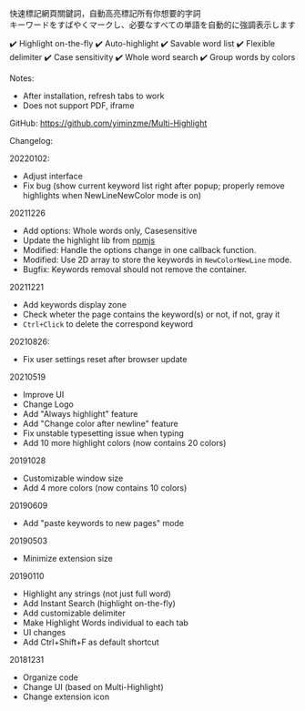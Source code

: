快速標記網頁關鍵詞，自動高亮標記所有你想要的字詞  
キーワードをすばやくマークし、必要なすべての単語を自動的に強調表示します

✔️ Highlight on-the-fly
✔️ Auto-highlight
✔️ Savable word list
✔️ Flexible delimiter
✔️ Case sensitivity
✔️ Whole word search
✔️ Group words by colors


Notes:
* After installation, refresh tabs to work
* Does not support PDF, iframe

GitHub: https://github.com/yiminzme/Multi-Highlight


Changelog:

20220102:
* Adjust interface
* Fix bug (show current keyword list right after popup; properly remove highlights when NewLineNewColor mode is on)

20211226
* Add options: Whole words only, Casesensitive
* Update the highlight lib from [npmjs](https://www.npmjs.com/package/jquery-highlight)
* Modified: Handle the options change in one callback function.
* Modified: Use 2D array to store the keywords in `NewColorNewLine` mode.
* Bugfix: Keywords removal should not remove the container.

20211221
* Add keywords display zone
* Check wheter the page contains the keyword(s) or not, if not, gray it
* `Ctrl+Click` to delete the correspond keyword

20210826:
* Fix user settings reset after browser update

20210519
* Improve UI
* Change Logo
* Add "Always highlight" feature
* Add "Change color after newline" feature
* Fix unstable typesetting issue when typing
* Add 10 more highlight colors (now contains 20 colors)

20191028
* Customizable window size
* Add 4 more colors (now contains 10 colors)

20190609
* Add "paste keywords to new pages" mode

20190503
* Minimize extension size

20190110
* Highlight any strings (not just full word)
* Add Instant Search (highlight on-the-fly)
* Add customizable delimiter
* Make Highlight Words individual to each tab
* UI changes
* Add Ctrl+Shift+F as default shortcut

20181231
* Organize code
* Change UI (based on Multi-Highlight)
* Change extension icon